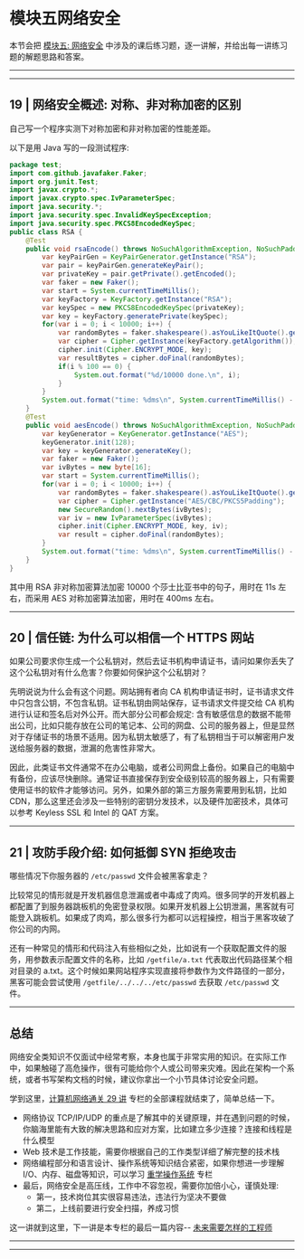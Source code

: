 # 模块五网络安全

本节会把 [模块五: 网络安全](../module_5) 中涉及的课后练习题，逐一讲解，并给出每一讲练习题的解题思路和答案。

---
---

## 19 | 网络安全概述: 对称、非对称加密的区别

自己写一个程序实测下对称加密和非对称加密的性能差距。

以下是用 Java 写的一段测试程序:

```java
package test;
import com.github.javafaker.Faker;
import org.junit.Test;
import javax.crypto.*;
import javax.crypto.spec.IvParameterSpec;
import java.security.*;
import java.security.spec.InvalidKeySpecException;
import java.security.spec.PKCS8EncodedKeySpec;
public class RSA {
    @Test
    public void rsaEncode() throws NoSuchAlgorithmException, NoSuchPaddingException, InvalidKeySpecException, InvalidKeyException, BadPaddingException, IllegalBlockSizeException {
        var keyPairGen = KeyPairGenerator.getInstance("RSA");
        var pair = keyPairGen.generateKeyPair();
        var privateKey = pair.getPrivate().getEncoded();
        var faker = new Faker();
        var start = System.currentTimeMillis();
        var keyFactory = KeyFactory.getInstance("RSA");
        var keySpec = new PKCS8EncodedKeySpec(privateKey);
        var key = keyFactory.generatePrivate(keySpec);
        for(var i = 0; i < 10000; i++) {
            var randomBytes = faker.shakespeare().asYouLikeItQuote().getBytes();
            var cipher = Cipher.getInstance(keyFactory.getAlgorithm());
            cipher.init(Cipher.ENCRYPT_MODE, key);
            var resultBytes = cipher.doFinal(randomBytes);
            if(i % 100 == 0) {
                System.out.format("%d/10000 done.\n", i);
            }
        }
        System.out.format("time: %dms\n", System.currentTimeMillis() - start);
    }
    @Test
    public void aesEncode() throws NoSuchAlgorithmException, NoSuchPaddingException, InvalidAlgorithmParameterException, InvalidKeyException, BadPaddingException, IllegalBlockSizeException {
        var keyGenerator = KeyGenerator.getInstance("AES");
        keyGenerator.init(128);
        var key = keyGenerator.generateKey();
        var faker = new Faker();
        var ivBytes = new byte[16];
        var start = System.currentTimeMillis();
        for(var i = 0; i < 10000; i++) {
            var randomBytes = faker.shakespeare().asYouLikeItQuote().getBytes();
            var cipher = Cipher.getInstance("AES/CBC/PKCS5Padding");
            new SecureRandom().nextBytes(ivBytes);
            var iv = new IvParameterSpec(ivBytes);
            cipher.init(Cipher.ENCRYPT_MODE, key, iv);
            var result = cipher.doFinal(randomBytes);
        }
        System.out.format("time: %dms\n", System.currentTimeMillis() - start);
    }
}
```

其中用 RSA 非对称加密算法加密 10000 个莎士比亚书中的句子，用时在 11s 左右，而采用 AES 对称加密算法加密，用时在 400ms 左右。

---

## 20 | 信任链: 为什么可以相信一个 HTTPS 网站

如果公司要求你生成一个公私钥对，然后去证书机构申请证书，请问如果你丢失了这个公私钥对有什么危害？你要如何保护这个公私钥对？

先明说说为什么会有这个问题。网站拥有者向 CA 机构申请证书时，证书请求文件中只包含公钥，不包含私钥。证书私钥由网站保存，证书请求文件提交给 CA 机构进行认证和签名后对外公开。而大部分公司都会规定:
含有敏感信息的数据不能带出公司，比如只能存放在公司的笔记本、公司的网盘、公司的服务器上，但是显然对于存储证书的场景不适用。因为私钥太敏感了，有了私钥相当于可以解密用户发送给服务器的数据，泄漏的危害性非常大。

因此，此类证书文件通常不在办公电脑，或者公司网盘上备份。如果自己的电脑中有备份，应该尽快删除。通常证书直接保存到安全级别较高的服务器上，只有需要使用证书的软件才能够访问。另外，如果外部的第三方服务需要用到私钥，比如
CDN，那么这里还会涉及一些特别的密钥分发技术，以及硬件加密技术，具体可以参考 Keyless SSL 和 Intel 的 QAT 方案。

---

## 21 | 攻防手段介绍: 如何抵御 SYN 拒绝攻击

哪些情况下你服务器的 ```/etc/passwd``` 文件会被黑客拿走？

比较常见的情形就是开发机器信息泄漏或者中毒成了肉鸡。很多同学的开发机器上都配置了到服务器跳板机的免密登录权限。如果开发机器上公钥泄漏，黑客就有可能登入跳板机。如果成了肉鸡，那么很多行为都可以远程操控，相当于黑客攻破了你公司的内网。

还有一种常见的情形和代码注入有些相似之处，比如说有一个获取配置文件的服务，用参数表示配置文件的名称，比如 ```/getfile/a.txt``` 代表取出代码路径某个相对目录的
a.txt。这个时候如果网站程序实现直接将参数作为文件路径的一部分，黑客可能会尝试使用 ```/getfile/../../../etc/passwd``` 去获取 ```/etc/passwd``` 文件。

---

## 总结

网络安全类知识不仅面试中经常考察，本身也属于非常实用的知识。在实际工作中，如果触碰了高危操作，很有可能给你个人或公司带来灾难。因此在架构一个系统，或者书写架构文档的时候，建议你拿出一个小节具体讨论安全问题。

学到这里，[计算机网络通关 29 讲](../../README.md) 专栏的全部课程就结束了，简单总结一下。

* 网络协议 TCP/IP/UDP 的重点是了解其中的关键原理，并在遇到问题的时候，你脑海里能有大致的解决思路和应对方案，比如建立多少连接？连接和线程是什么模型
* Web 技术是工作技能，需要你根据自己的工作类型详细了解完整的技术栈
* 网络编程部分和语言设计、操作系统等知识结合紧密，如果你想进一步理解 I/O、内存、磁盘等知识，可以学习 [重学操作系统](../../../OSNote/README.md) 专栏
* 最后，网络安全是高压线，工作中不容忽视，需要你加倍小心，谨慎处理:
    * 第一，技术岗位其实很容易违法，违法行为坚决不要做
    * 第二，上线前要进行安全扫描，养成习惯

这一讲就到这里，下一讲是本专栏的最后一篇内容-- [未来需要怎样的工程师](../end.md)

---
---


